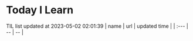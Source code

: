 # Today I Learn 
TIL list updated at 2023-05-02 02:01:39
| name | url | updated time |
| :--- | -- | -- |
